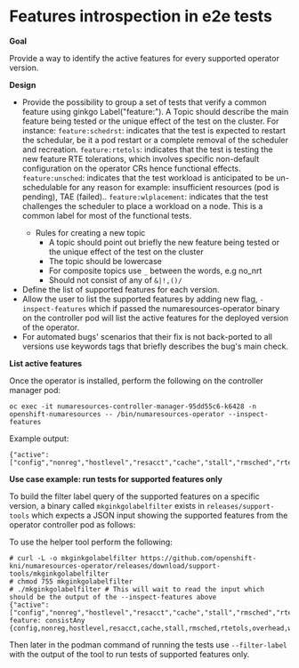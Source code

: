 Features introspection in e2e tests
======================================

**Goal**

Provide a way to identify the active features for every supported operator version.

**Design**

- Provide the possibility to group a set of tests that verify a common feature using ginkgo Label("feature:<topic>").
  A Topic should describe the main feature being tested or the unique effect of the test on the cluster. For instance:
  `feature:schedrst`: indicates that the test is expected to restart the schedular, be it a pod restart or a complete removal of the scheduler and recreation.
  `feature:rtetols`: indicates that the test is testing the new feature RTE tolerations, which involves specific non-default configuration on the operator CRs hence functional effects.
  `feature:unsched`: indicates that the test workload is anticipated to be un-schedulable for any reason for example: insufficient resources (pod is pending), TAE (failed)..
  `feature:wlplacement`: indicates that the test challenges the scheduler to place a workload on a node. This is a common label for most of the functional tests.
    - Rules for creating a new topic
        - A topic should point out briefly the new feature being tested or the unique effect of the test on the cluster
        - The topic should be lowercase
        - For composite topics use `_` between the words, e.g no_nrt
        - Should not consist of any of `&|!,()/`
- Define the list of supported features for each version.
- Allow the user to list the supported features by adding new flag, `-inspect-features` which if passed the numaresources-operator binary on the controller pod will list the active features for the deployed version of the operator.
- For automated bugs' scenarios that their fix is not back-ported to all versions use keywords tags that briefly describes the bug's main check.

**List active features**

Once the operator is installed, perform the following on the controller manager pod:

```azure
oc exec -it numaresources-controller-manager-95dd55c6-k6428 -n openshift-numaresources -- /bin/numaresources-operator --inspect-features
 ```

Example output:
```
{"active":["config","nonreg","hostlevel","resacct","cache","stall","rmsched","rtetols","overhead","wlplacement","unsched","nonrt","taint","nodelabel","byres","tmpol"]}
```

**Use case example: run tests for supported features only**

To build the filter label query of the supported features on a specific version, a binary called `mkginkgolabelfilter` exists in `releases/support-tools` which expects a JSON input showing the supported features from the operator controller pod as follows:

To use the helper tool perform the following:

```
# curl -L -o mkginkgolabelfilter https://github.com/openshift-kni/numaresources-operator/releases/download/support-tools/mkginkgolabelfilter
# chmod 755 mkginkgolabelfilter
# ./mkginkgolabelfilter # This will wait to read the input which should be the output of the --inspect-features above
{"active":["config","nonreg","hostlevel","resacct","cache","stall","rmsched","rtetols","overhead","wlplacement","unsched","nonrt","taint","nodelabel","byres","tmpol"]}
feature: consistAny {config,nonreg,hostlevel,resacct,cache,stall,rmsched,rtetols,overhead,wlplacement,unsched,nonrt,taint,nodelabel,byres,tmpol}
```

Then later in the podman command of running the tests use `--filter-label` with the output of the tool to run tests of supported features only.  